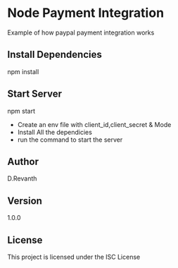 # Node Payment Integration
Example of how paypal payment integration works

## Install Dependencies
npm install

## Start Server
npm start


* Create an env file with client_id,client_secret & Mode
* Install All the dependicies
* run the command to start the server

## Author
D.Revanth

## Version
1.0.0

## License
This project is licensed under the ISC License